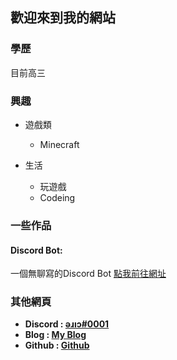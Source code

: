 ## 歡迎來到我的網站

### 學歷
目前高三

### 興趣
* 遊戲類
  * Minecraft

* 生活
    * 玩遊戲
    * Codeing

### 一些作品
#### Discord Bot:
一個無聊寫的Discord Bot
[點我前往網址](https://github.com/Eric101201/My-discord-bot)

### 其他網頁
- **Discord : [ǝɹıɔ#0001](https://discordapp.com/users/593666614717841419)**
- **Blog : [My Blog](https://eric-wu.tk)**
- **Github : [Github](https://github.com/Eric101201)**
